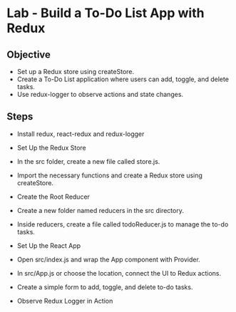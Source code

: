 # Lab - Build a To-Do List App with Redux

## Objective
* Set up a Redux store using createStore.
* Create a To-Do List application where users can add, toggle, and delete tasks.
* Use redux-logger to observe actions and state changes.


## Steps
* Install redux, react-redux and redux-logger

* Set Up the Redux Store

* In the src folder, create a new file called store.js.
* Import the necessary functions and create a Redux store using createStore.
* Create the Root Reducer
* Create a new folder named reducers in the src directory.
* Inside reducers, create a file called todoReducer.js to manage the to-do tasks.
* Set Up the React App
* Open src/index.js and wrap the App component with Provider.
* In src/App.js or choose the location, connect the UI to Redux actions.
* Create a simple form to add, toggle, and delete to-do tasks.
* Observe Redux Logger in Action